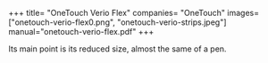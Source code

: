 +++
title= "OneTouch Verio Flex"
companies= "OneTouch"
images= ["onetouch-verio-flex0.png", "onetouch-verio-strips.jpeg"]
manual="onetouch-verio-flex.pdf"
+++

Its main point is its reduced size, almost the same of a pen.

